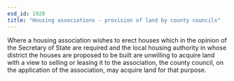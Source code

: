 ```yaml
---
esd_id: 1928
title: "Housing associations - provision of land by county councils"
---
```


Where a housing association wishes to erect houses which in the opinion of the Secretary of State are required and the local housing authority in whose district the houses are proposed to be built are unwilling to acquire land with a view to selling or leasing it to the association, the county council, on the application of the association, may acquire land for that purpose.

